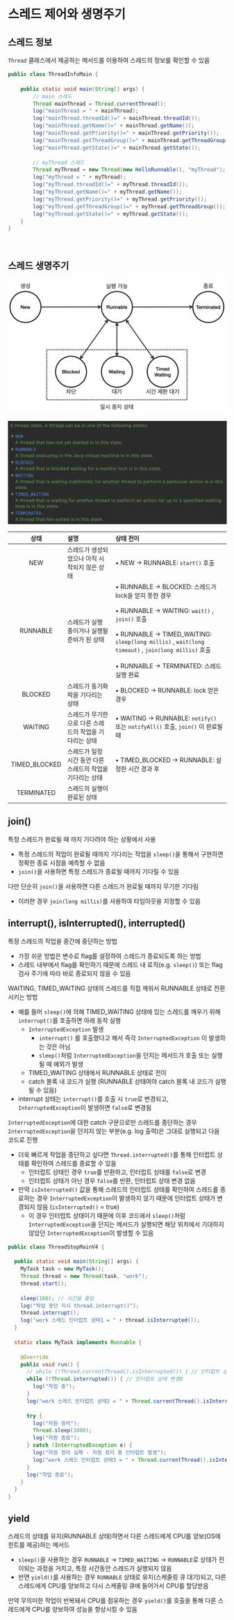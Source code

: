 # 스레드 제어와 생명주기

## 스레드 정보
`Thread` 클래스에서 제공하는 메서드를 이용하여 스레드의 정보를 확인할 수 있음

```java
public class ThreadInfoMain {

    public static void main(String[] args) {
        // main 스레드
        Thread mainThread = Thread.currentThread();
        log("mainThread = " + mainThread);
        log("mainThread.threadId()=" + mainThread.threadId());
        log("mainThread.getName()=" + mainThread.getName());
        log("mainThread.getPriority()=" + mainThread.getPriority());
        log("mainThread.getThreadGroup()=" + mainThread.getThreadGroup());
        log("mainThread.getState()=" + mainThread.getState());

        // myThread 스레드
        Thread myThread = new Thread(new HelloRunnable(), "myThread");
        log("myThread = " + myThread);
        log("myThread.threadId()=" + myThread.threadId());
        log("myThread.getName()=" + myThread.getName());
        log("myThread.getPriority()=" + myThread.getPriority());
        log("myThread.getThreadGroup()=" + myThread.getThreadGroup());
        log("myThread.getState()=" + myThread.getState());
    }
}
```

<br>

## 스레드 생명주기
![lifecycle](./assets/thread-lifecycle.png)

![state](./assets/thread-state.png)

|      상태       | 설명 | 상태 전이                                                                                                                                                                                                                                              |
|:-------------:|:---|:---------------------------------------------------------------------------------------------------------------------------------------------------------------------------------------------------------------------------------------------------|
|      NEW      | 스레드가 생성되었으나 아직 시작되지 않은 상태 | • NEW → RUNNABLE: `start()` 호출                                                                                                                                                                                                                     | 
|   RUNNABLE    | 스레드가 실행 중이거나 실행될 준비가 된 상태 | • RUNNABLE → BLOCKED: 스레드가 lock을 얻지 못한 경우<br><br/>• RUNNABLE → WAITING: `wait()` , `join()` 호출<br><br/>• RUNNABLE → TIMED_WAITING: `sleep(long millis)` , `wait(long timeout)` , `join(long millis)` 호출<br><br/>• RUNNABLE → TERMINATED: 스레드 실행 완료 | 
|    BLOCKED    | 스레드가 동기화 락을 기다리는 상태 | • BLOCKED → RUNNABLE: lock 얻은 경우                                                                                                                                                                                                                   |
|    WAITING    | 스레드가 무기한으로 다른 스레드의 작업을 기다리는 상태 | • WAITING → RUNNABLE: `notify()` 또는 `notifyAll()` 호출, `join()` 이 완료될 때                                                                                                                                                                             |
| TIMED_BLOCKED | 스레드가 일정 시간 동안 다른 스레드의 작업을 기다리는 상태 | • TIMED_BLOCKED → RUNNABLE: 설정한 시간 경과 후                                                                                                                                                                                                            |
|  TERMINATED   | 스레드의 실행이 완료된 상태 |                                                                                                                                                                                                                                                    |


## join()
특정 스레드가 완료될 때 까지 기다려야 하는 상황에서 사용
- 특정 스레드의 작업이 완료될 때까지 기다리는 작업을 `sleep()`을 통해서 구현하면 정확한 종료 시점을 예측할 수 없음
- `join()`을 사용하면 특정 스레드가 종료될 때까지 기다릴 수 있음

다만 단순히 `join()`을 사용하면 다른 스레드가 완료될 때까지 무기한 기다림
- 이러한 경우 `join(long millis)`를 사용하여 타임아웃을 지정할 수 있음


## interrupt(), isInterrupted(), interrupted()
특정 스레드의 작업을 중간에 중단하는 방법
- 가장 쉬운 방법은 변수로 flag를 설정하여 스레드가 종료되도록 하는 방법
- 스레드 내부에서 flag를 확인하기 때문에 스레드 내 로직(e.g. `sleep()`) 또는 flag 검사 주기에 따라 바로 종료되지 않을 수 있음

WAITING, TIMED_WAITING 상태의 스레드를 직접 깨워서 RUNNABLE 상태로 전환시키는 방법
- 예를 들어 `sleep()`에 의해 TIMED_WAITING 상태에 있는 스레드를 깨우기 위해 `interrupt()`를 호출하면 아래 동작 실행
  - `InterruptedException` 발생
    - `interrupt()` 를 호출했다고 해서 즉각 `InterruptedException` 이 발생하는 것은 아님
    - `sleep()`처럼 `InterruptedException`을 던지는 메서드가 호출 또는 실행될 때 예외가 발생
  - TIMED_WAITING 상태에서 RUNNABLE 상태로 전이
  - catch 블록 내 코드가 실행 (RUNNABLE 상태여야 catch 블록 내 코드가 실행될 수 있음)
- interrupt 상태는 `interrupt()`를 호출 시 `true`로 변경되고, `InterruptedException`이 발생하면 `false`로 변경됨

`InterruptedException`에 대한 catch 구문으로만 스레드를 중단하는 경우 `InterruptedException`을 던지지 않는 부분(e.g. log 출력)은 그대로 실행되고 다음 코드로 진행
- 더욱 빠르게 작업을 중단하고 싶다면 `Thread.interrupted()`를 통해 인터럽트 상태를 확인하여 스레드를 종료할 수 있음
  - 인터럽트 상태인 경우 `true`를 반환하고, 인터럽트 상태를 `false`로 변경
  - 인터럽트 상태가 아닌 경우 `false`를 반환, 인터럽트 상태 변경 없음
- 만약 `isInterrupted()` 값을 통해 스레드의 인터럽트 상태를 확인하여 스레드를 종료하는 경우 `InterruptedException`이 발생하지 않기 때문에 인터럽트 상태가 변경되지 않음 (`isInterrupted()` = true)
  - 이 경우 인터럽트 상태이기 때문에 이후 코드에서 `sleep()`처럼 `InterruptedException`을 던지는 메서드가 실행되면 해당 위치에서 기대하지 않았던 `InterruptedException`이 발생할 수 있음

```java
public class ThreadStopMainV4 {

  public static void main(String[] args) {
    MyTask task = new MyTask();
    Thread thread = new Thread(task, "work");
    thread.start();

    sleep(100); // 시간을 줄임
    log("작업 중단 지시 thread.interrupt()");
    thread.interrupt();
    log("work 스레드 인터럽트 상태1 = " + thread.isInterrupted());
  }

  static class MyTask implements Runnable {

    @Override
    public void run() {
      // while (!Thread.currentThread().isInterrupted()) { // 인터럽트 상태 변경X
      while (!Thread.interrupted()) { // 인터럽트 상태 변경O
        log("작업 중");
      }
      log("work 스레드 인터럽트 상태2 = " + Thread.currentThread().isInterrupted());

      try {
        log("자원 정리");
        Thread.sleep(1000);
        log("자원 종료");
      } catch (InterruptedException e) {
        log("자원 정리 실패 - 자원 정리 중 인터럽트 발생");
        log("work 스레드 인터럽트 상태3 = " + Thread.currentThread().isInterrupted());
      }
      log("작업 종료");
    }
  }
}
```

## yield
스레드의 상태를 유지(RUNNABLE 상태)하면서 다른 스레드에게 CPU를 양보(OS에 힌트를 제공)하는 메서드
- `sleep()`을 사용하는 경우 `RUNNABLE` → `TIMED_WAITING` → `RUNNABLE`로 상태가 전이되는 과정을 거치고, 특정 시간동안 스레드가 실행되지 않음
- 반면 `yield()`를 사용하는 경우 `RUNNABLE` 상태로 유지(스케줄링 큐 대기)되고, 다른 스레드에게 CPU를 양보하고 다시 스케줄링 큐에 들어가서 CPU를 할당받음

만약 무의미한 작업이 반복돼서 CPU를 점유하는 경우 `yield()`를 호출을 통해 다른 스레드에게 CPU를 양보하여 성능을 향상시킬 수 있음